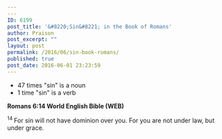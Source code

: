 ```yaml
---
---
ID: 6199
post_title: '&#8220;Sin&#8221; in the Book of Romans'
author: Praison
post_excerpt: ""
layout: post
permalink: /2016/06/sin-book-romans/
published: true
post_date: 2016-06-01 23:23:59
---
```

<ul>
 	<li>47 times "sin" is a noun</li>
 	<li>1 time "sin" is a verb</li>
</ul>
<p class="passage-display"><strong><span class="passage-display-bcv">Romans 6:14
</span><span class="passage-display-version">World English Bible (WEB)</span></strong></p>
<span id="en-WEB-28083" class="text Rom-6-14"><sup class="versenum">14 </sup>For sin will not have dominion over you. For you are not under law, but under grace.</span>